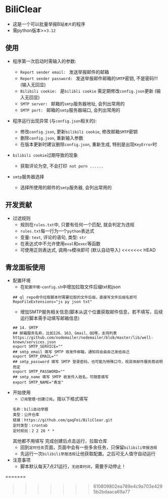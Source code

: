 # BiliClear
- 这是一个可以批量举报B站`麦片`的程序
- 需python版本>=`3.12`

## 使用
- 程序第一次启动时需输入的参数:
    - `Report sender email: ` 发送举报邮件的邮箱
    - `Report sender password: ` 发送举报邮件邮箱的`SMTP`密钥, 不是密码!!!  (输入无回显)
    - `Bilibili cookie: ` 是`bilibli cookie`  需定期修改`config.json`更新 (输入无回显)
    - `SMTP server: ` 邮箱的`smtp`服务器地址, 会列出常用的
    - `SMTP port: ` 邮箱的`smtp`服务器端口, 会列出常用的

- 程序运行出现异常 (与`config.json`相关的):
    - 修改`config.json`, 更新`bilibili cookie`, 修改邮箱`SMTP`密钥
    - 删除`config.json`, 重新输入参数
    - 在版本更新时建议删除`config.json`, 重新生成, 特别是出现`KeyError`时

- `bilibili cookie`过期导致的现象
    - 获取评论为空, 不会打印` not porn ......`

- `smtp`服务器选择
    - 选择所使用的邮件的`smtp`服务器, 会列出常用的

## 开发贡献
- 过滤规则
    - 规则在`rules.txt`中, 只要有任何一个匹配, 就会判定为违规
    - `rules.txt`每一行为一个`python`表达式
    - 变量: `text`, 评论的语句, 类型: `str`
    - 在表达式中不允许使用`eval`和`exec`等函数
    - 可使用正则表达式, 调用`re`模块即可 (默认自动导入)
<<<<<<< HEAD
## 青龙面板使用
- 配置环境
    - 在`配置环境`-`config.sh`中增加拉取文件后缀txt和json
    ```
    ## ql repo命令拉取脚本时需要拉取的文件后缀，直接写文件后缀名即可
    RepoFileExtensions="js py json txt"
    ```
    - 增加SMTP服务相关信息(脚本从这个位置获取邮件信息，若不填写，后续运行脚本需手动填写邮箱信息)
    ```
    ## 14. SMTP
    ## 邮箱服务名称，比如126、163、Gmail、QQ等，支持列表 https://github.com/nodemailer/nodemailer/blob/master/lib/well-known/services.json
    export SMTP_SERVICE=""
    ## smtp_email 填写 SMTP 收发件邮箱，通知将会由自己发给自己
    export SMTP_EMAIL=""
    ## smtp_password 填写 SMTP 登录密码，也可能为特殊口令，视具体邮件服务商说明而定
    export SMTP_PASSWORD=""
    ## smtp_name 填写 SMTP 收发件人姓名，可随意填写
    export SMTP_NAME="青龙"
    ```
- 开始使用
    - `订阅管理`-`创建订阅`。按以下格式填写
    ```
    名称：bili自动举报
    类型：公开仓库
    链接：https://github.com/qaqFei/BiliClear.git
    定时类型：crontab
    定时规则：2 2 28 * *
    ```
    其他都不用填写
    完成创建后点击运行，拉取仓库
    - 回到`定时任务`页面，页面中会有一些多余任务，只保留`bilibili举报违规`
    - 先运行一次`bilibili举报违规`让他获取配置。之后可无人值守自动运行
- 注意事项
    - 脚本默认每天7点21运行，`无结束时间`，需要手动停止！




=======
>>>>>>> 610809802ea789e4c9a703e4295b2bdaaca69a77
